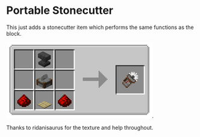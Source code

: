 # Portable Stonecutter

This just adds a stonecutter item which performs the same functions as the block.

![Crafting Recipe](recipe.png)

Thanks to ridanisaurus for the texture and help throughout.